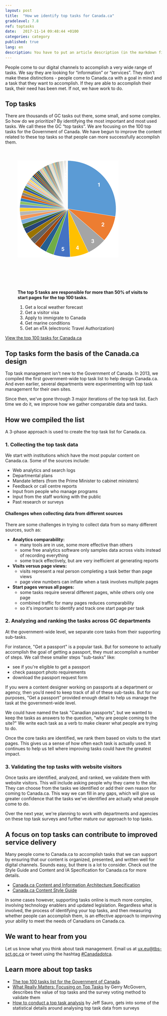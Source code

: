 ```yaml
---
layout: post
title:  "How we identify top tasks for Canada.ca"
gradelevel: 7.8
ref: toptasks
date:   2017-11-14 09:48:44 +0100
categories: category
published: true
lang: en
description: You have to put an article description (in the markdown file containing the post) here.
---
```


People come to our digital channels to accomplish a very wide range of tasks.  We say they are looking for “information” or “services”. They don’t make these distinctions - people come to Canada.ca with a goal in mind and a task that they want to accomplish. If they are able to accomplish their task, their need has been met. If not, we have work to do. 

## Top tasks

There are thousands of GC tasks out there, some small, and some complex. So how do we prioritize?  By identifying the most important and most used tasks. We call these the GC “top tasks”.  We are focusing on the 100 top tasks for the Government of Canada. We have begun to improve the content related to these top tasks so that people can more successfully accomplish them. 

<figure style="margin-top: 50px;" >

<div class="col-md-6">
<div class="center-block">
<img class="img-responsive center-block"  style="margin-bottom: 50px;" src="/images/top100piechart.png" alt="Pie chart showing one segment taking up one quarter, next 4 segments covering about half, and segments getting smaller till they blend into each other by the end. Data is from the top task list for Canada.ca" />
</div>
</div>


<div class="col-md-6">
<figcaption class="center-block" style="margin-top: 50px;">

   
<p><b>The top 5 tasks are responsible for more than 50% of visits to start pages for the top 100 tasks.</b></p>
<ol>
<li>Get a local weather forecast</li>
<li>Get a visitor visa</li>
<li>Apply to immigrate to Canada</li>
<li>Get marine conditions</li>
<li>Get an eTA (electronic Travel Authorization)</li>
</ol>
</figcaption>
</div>
</figure>

<div class="clearfix"></div>

[View the top 100 tasks for Canada.ca](https://canada-ca.github.io/pages/top-task-list-canada-ca.html)

## Top tasks form the basis of the Canada.ca design

Top task management isn't new to the Government of Canada. In 2013, we compiled the first government-wide top task list to help design Canada.ca. And even earlier, several departments were experimenting with top task management for their own sites.

Since then, we've gone through 3 major iterations of the top task list. Each time we do it, we improve how we gather comparable data and tasks.

## How we compiled the list

A 3-phase approach is used to create the top task list for Canada.ca.

### 1. Collecting the top task data

We start with institutions which have the most popular content on Canada.ca. Some of the sources include:

* Web analytics and search logs
* Departmental plans
* Mandate letters (from the Prime Minister to cabinet ministers)
* Feedback or call centre reports
* Input from people who manage programs
* Input from the staff working with the public
* Past research or surveys

#### Challenges when collecting data from different sources

There are some challenges in trying to collect data from so many different sources, such as: 

* <b>Analytics comparability:</b> 
    * many tools are in use, some more effective than others
    * some free analytics software only samples data across visits instead of recording everything
    * some track effectively, but are very inefficient at generating reports
* <b>Visits versus page views:</b> 
    * visits represent a real person completing a task better than page views
    * page view numbers can inflate when a task involves multiple pages
* <b>Start pages versus all pages:</b> 
    * some tasks require several different pages, while others only one page 
    * combined traffic for many pages reduces comparability
    * so it's important to identify and track one start page per task	

### 2. Analyzing and ranking the tasks across GC departments

At the government-wide level, we separate core tasks from their supporting sub-tasks.

For instance, "Get a passport" is a popular task. But for someone to actually accomplish the goal of getting a passport, they must accomplish a number of steps. We call these smaller steps "sub-tasks" like:

* see if you're eligible to get a passport
* check passport photo requirements
* download the passport request form

If you were a content designer working on passports at a department or agency, then you’d need to keep track of all of these sub-tasks. But for our purposes, “Get a passport” provided enough detail to help us manage the task at the government-wide level.

We could have named the task "Canadian passports", but we wanted to keep the tasks as answers to the question, "why are people coming to the site?" We write each task as a verb to make clearer what people are trying to do.

Once the core tasks are identified, we rank them based on visits to the start pages. This gives us a sense of how often each task is actually used. It continues to help us tell where improving tasks could have the greatest impact.

### 3. Validating the top tasks with website visitors

Once tasks are identified, analyzed, and ranked, we validate them with website visitors. This will include asking people why they came to the site. They can choose from the tasks we identified or add their own reason for coming to Canada.ca. This way we can fill in any gaps, which will give us greater confidence that the tasks we've identified are actually what people come to do.

Over the next year, we're planning to work with departments and agencies on these top task surveys and further mature our approach to top tasks.

## A focus on top tasks can contribute to improved service delivery

Many people come to Canada.ca to accomplish tasks that we can support by ensuring that our content is organized, presented, and written well for digital channels.  Sounds easy, but there is a lot to consider. Check out the Style Guide and Content and IA Specification for Canada.ca for more details. 

* [Canada.ca Content and Information Architecture Specification](https://www.canada.ca/en/treasury-board-secretariat/services/government-communications/canada-content-information-architecture-specification.html)
* [Canada.ca Content Style Guide](https://www.canada.ca/en/treasury-board-secretariat/services/government-communications/canada-content-style-guide.html)

In some cases however, supporting tasks online is much more complex, involving technology enablers and updated legislation. Regardless what is involved, the process of identifying your top tasks, and then measuring whether people can accomplish them, is an effective approach to improving your ability to meet the needs of Canadians on Canada.ca. 

## We want to hear from you

Let us know what you think about task management. Email us at <ux.eu@tbs-sct.gc.ca> or tweet using the hashtag [#Canadadotca](https://twitter.com/search?q=%23Canadadotca).

## Learn more about top tasks

* [The top 100 tasks list for the Government of Canada](https://canada-ca.github.io/pages/top-task-list-canada-ca.html).
* [What Really Matters: Focusing on Top Tasks](https://alistapart.com/article/what-really-matters-focusing-on-top-tasks) by Gerry McGovern, describes the value of top tasks and the survey voting method to validate them
* [How to conduct a top task analysis](https://measuringu.com/top-tasks/) by Jeff Sauro, gets into some of the statistical details around analysing top task data from surveys


